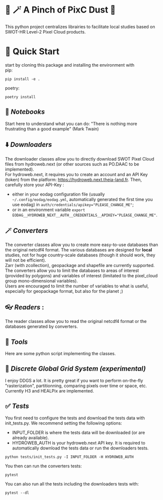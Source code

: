 # 🎩 🪄 A Pinch of PixC Dust 🐇

This python project centralizes librairies to facilitate local studies based on SWOT-HR Level-2 Pixel Cloud products.

# 🚀 Quick Start 
start by cloning  this package and installing the environment with  
pip: 
```
pip install -e .
```

poetry:
```
poetry install
```
## 📔 *Notebooks* 
Start here to understand what you can do: "There is nothing more frustrating than a good example" (Mark Twain)

## ⬇️ *Downloaders* 
The downloader classes allow you to directly download SWOT Pixel Cloud files from hydroweb.next (or other sources such as PO.DAAC to be implemented).  
For hydroweb.next, it requires you to create an account and an API Key (token) from the platform: https://hydroweb.next.theia-land.fr.
Then, carefully store your API-Key :
- either in your eodag configuration file (usually `~/.config/eodag/eodag.yml`, automatically generated the first time you use eodag) in `auth/credentials/apikey="PLEASE_CHANGE_ME"`;
- or in an environment variable `export EODAG__HYDROWEB_NEXT__AUTH__CREDENTIALS__APIKEY="PLEASE_CHANGE_ME"`.

## 🪄 *Converters* 
The converter classes allow you to create more easy-to-use databases than the original netcdf4 format. The various databases are designed for **local** studies, not for huge country-scale databases (though it should work, they will not be efficient).  
Zarr (with zcollection), geopackage and shapefile are currently supported.  
The converters allow you to limit the databases to areas of interest (provided by polygons) and variables of interest (limitated to the pixel_cloud group mono-dimensional variables).  
Users are encouraged to limit the number of variables to what is useful, especially for geopackage format, but also for the planet ;)

## 👓 *Readers* :
The reader classes allow you to read the original netcdf4 format or the databases generated by converters.

## 🧰 *Tools*
Here are some python script implementing the classes.

## 🔶 *Discrete Global Grid System (experimental)*
I enjoy DDGS a lot. It is pretty great if you want to perform on-the-fly "rasterization", partitionning, comparing pixels over time or space, etc.  
Currently H3 and HEALPix are implemented.  

## ✅ *Tests*
You first need to configure the tests and download the tests data with init_tests.py. We recommend setting the following options:
- INPUT_FOLDER is where the tests data will be downloaded (or are already available).
- HYDROWEB_AUTH is your hydroweb.next API key. It is required to automatically download the tests data or run the downloaders tests.
```
python tests/init_tests.py -I INPUT_FOLDER -H HYDROWEB_AUTH
```

You then can run the converters tests:
```
pytest
```
You can also run all the tests including the downloaders tests with:
```
pytest --dl
```